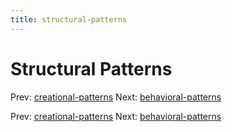 ```yaml
---
title: structural-patterns
---
```




# Structural Patterns

Prev:
[creational-patterns](creational-patterns.md)
Next:
[behavioral-patterns](behavioral-patterns.md)

Prev:
[creational-patterns](creational-patterns.md)
Next:
[behavioral-patterns](behavioral-patterns.md)
